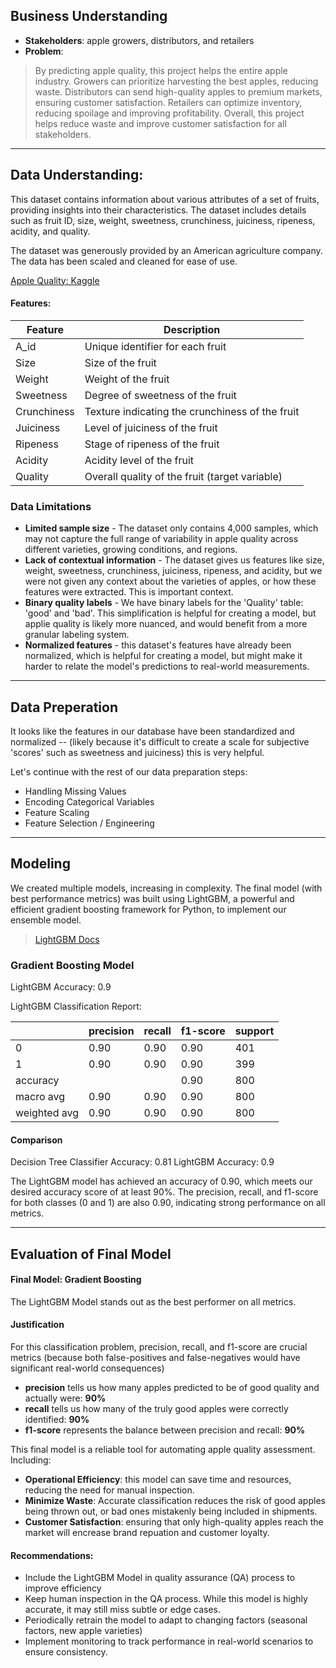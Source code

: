 ## Business Understanding

- **Stakeholders**: apple growers, distributors, and retailers
- **Problem**: 
> By predicting apple quality, this project helps the entire apple industry. Growers can prioritize harvesting the best apples, reducing waste. Distributors can send high-quality apples to premium markets, ensuring customer satisfaction. Retailers can optimize inventory, reducing spoilage and improving profitability. Overall, this project helps reduce waste and improve customer satisfaction for all stakeholders.

---

## Data Understanding:
This dataset contains information about various attributes of a set of fruits, providing insights into their characteristics. The dataset includes details such as fruit ID, size, weight, sweetness, crunchiness, juiciness, ripeness, acidity, and quality.

The dataset was generously provided by an American agriculture company. The data has been scaled and cleaned for ease of use.

[Apple Quality: Kaggle](https://www.kaggle.com/datasets/nelgiriyewithana/apple-quality)

#### Features:

| Feature     | Description                                                |
|-------------|-----------------------------------------------------------|
| A_id        | Unique identifier for each fruit                         |
| Size        | Size of the fruit                                        |
| Weight      | Weight of the fruit                                      |
| Sweetness   | Degree of sweetness of the fruit                         |
| Crunchiness | Texture indicating the crunchiness of the fruit          |
| Juiciness   | Level of juiciness of the fruit                          |
| Ripeness    | Stage of ripeness of the fruit                           |
| Acidity     | Acidity level of the fruit                               |
| Quality     | Overall quality of the fruit (target variable)           |

### Data Limitations
- **Limited sample size** - The dataset only contains 4,000 samples, which may not capture the full range of variability in apple quality across different varieties, growing conditions, and regions. 
- **Lack of contextual information** - The dataset gives us features like size, weight, sweetness, crunchiness, juiciness, ripeness, and acidity, but we were not given any context about the varieties of apples, or how these features were extracted. This is important context.
- **Binary quality labels** - We have binary labels for the 'Quality' table: 'good' and 'bad'. This simplification is helpful for creating a model, but applie quality is likely more nuanced, and would benefit from a more granular labeling system.
- **Normalized features** - this dataset's features have already been normalized, which is helpful for creating a model, but might make it harder to relate the model's predictions to real-world measurements. 

---

## Data Preperation
It looks like the features in our database have been standardized and normalized -- (likely because it's difficult to create a scale for subjective 'scores' such as sweetness and juiciness) this is very helpful.

Let's continue with the rest of our data preparation steps:

- Handling Missing Values
- Encoding Categorical Variables
- Feature Scaling
- Feature Selection / Engineering

---

## Modeling

We created multiple models, increasing in complexity. The final model (with best performance metrics) was built using LightGBM, a powerful and efficient gradient boosting framework for Python, to implement our ensemble model.
> [LightGBM Docs](https://lightgbm.readthedocs.io/en/stable/)

### Gradient Boosting Model

LightGBM Accuracy: 0.9

LightGBM Classification Report:

|              | precision | recall | f1-score | support |
|--------------|-----------|--------|----------|---------|
| 0            | 0.90      | 0.90   | 0.90     | 401     |
| 1            | 0.90      | 0.90   | 0.90     | 399     |
| accuracy     |           |        | 0.90     | 800     |
| macro avg    | 0.90      | 0.90   | 0.90     | 800     |
| weighted avg | 0.90      | 0.90   | 0.90     | 800     |


#### Comparison
Decision Tree Classifier Accuracy: 0.81
LightGBM Accuracy: 0.9

The LightGBM model has achieved an accuracy of 0.90, which meets our desired accuracy score of at least 90%. The precision, recall, and f1-score for both classes (0 and 1) are also 0.90, indicating strong performance on all metrics. 

---

## Evaluation of Final Model

#### Final Model: Gradient Boosting
The LightGBM Model stands out as the best performer on all metrics. 

#### Justification
For this classification problem, precision, recall, and f1-score are crucial metrics (because both false-positives and false-negatives would have significant real-world consequences)
- **precision** tells us how many apples predicted to be of good quality and actually were: **90%**
- **recall** tells us how many of the truly good apples were correctly identified: **90%**
- **f1-score** represents the balance between precision and recall: **90%**

This final model is a reliable tool for automating apple quality assessment. Including:
- **Operational Efficiency**: this model can save time and resources, reducing the need for manual inspection. 
- **Minimize Waste**: Accurate classification reduces the risk of good apples being thrown out, or bad ones mistakenly being included in shipments.
- **Customer Satisfaction**: ensuring that only high-quality apples reach the market will encrease brand repuation and customer loyalty. 

#### Recommendations:
- Include the LightGBM Model in quality assurance (QA) process to improve efficiency
- Keep human inspection in the QA process. While this model is highly accurate, it may still miss subtle or edge cases. 
- Periodically retrain the model to adapt to changing factors (seasonal factors, new apple varieties)
- Implement monitoring to track performance in real-world scenarios to ensure consistency. 